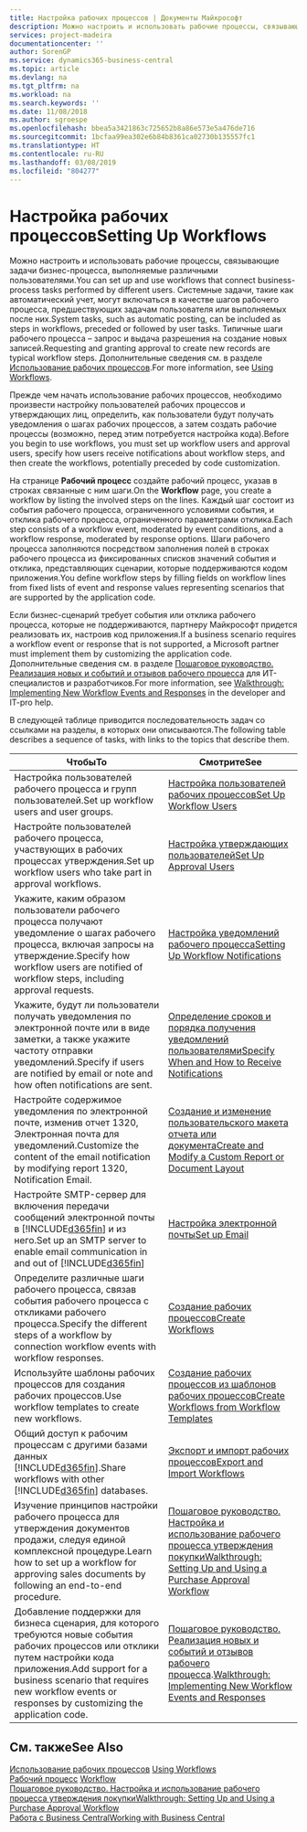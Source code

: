 ```yaml
---
title: Настройка рабочих процессов | Документы Майкрософт
description: Можно настроить и использовать рабочие процессы, связывающие задачи бизнес-процесса, выполняемые различными пользователями. Системные задачи, такие как автоматический учет, могут включаться в качестве шагов рабочего процесса, предшествующих задачам пользователя или выполняемых после них. Типичные шаги рабочего процесса – запрос и выдача разрешения на создание новых записей.
services: project-madeira
documentationcenter: ''
author: SorenGP
ms.service: dynamics365-business-central
ms.topic: article
ms.devlang: na
ms.tgt_pltfrm: na
ms.workload: na
ms.search.keywords: ''
ms.date: 11/08/2018
ms.author: sgroespe
ms.openlocfilehash: bbea5a3421863c725652b8a86e573e5a476de716
ms.sourcegitcommit: 1bcfaa99ea302e6b84b8361ca02730b135557fc1
ms.translationtype: HT
ms.contentlocale: ru-RU
ms.lasthandoff: 03/08/2019
ms.locfileid: "804277"
---
```

# <a name="setting-up-workflows"></a><span data-ttu-id="98637-105">Настройка рабочих процессов</span><span class="sxs-lookup"><span data-stu-id="98637-105">Setting Up Workflows</span></span>
<span data-ttu-id="98637-106">Можно настроить и использовать рабочие процессы, связывающие задачи бизнес-процесса, выполняемые различными пользователями.</span><span class="sxs-lookup"><span data-stu-id="98637-106">You can set up and use workflows that connect business-process tasks performed by different users.</span></span> <span data-ttu-id="98637-107">Системные задачи, такие как автоматический учет, могут включаться в качестве шагов рабочего процесса, предшествующих задачам пользователя или выполняемых после них.</span><span class="sxs-lookup"><span data-stu-id="98637-107">System tasks, such as automatic posting, can be included as steps in workflows, preceded or followed by user tasks.</span></span> <span data-ttu-id="98637-108">Типичные шаги рабочего процесса – запрос и выдача разрешения на создание новых записей.</span><span class="sxs-lookup"><span data-stu-id="98637-108">Requesting and granting approval to create new records are typical workflow steps.</span></span> <span data-ttu-id="98637-109">Дополнительные сведения см. в разделе [Использование рабочих процессов](across-use-workflows.md).</span><span class="sxs-lookup"><span data-stu-id="98637-109">For more information, see [Using Workflows](across-use-workflows.md).</span></span>  

 <span data-ttu-id="98637-110">Прежде чем начать использование рабочих процессов, необходимо произвести настройку пользователей рабочих процессов и утверждающих лиц, определить, как пользователи будут получать уведомления о шагах рабочих процессов, а затем создать рабочие процессы (возможно, перед этим потребуется настройка кода).</span><span class="sxs-lookup"><span data-stu-id="98637-110">Before you begin to use workflows, you must set up workflow users and approval users, specify how users receive notifications about workflow steps, and then create the workflows, potentially preceded by code customization.</span></span>  

 <span data-ttu-id="98637-111">На странице **Рабочий процесс** создайте рабочий процесс, указав в строках связанные с ним шаги.</span><span class="sxs-lookup"><span data-stu-id="98637-111">On the **Workflow** page, you create a workflow by listing the involved steps on the lines.</span></span> <span data-ttu-id="98637-112">Каждый шаг состоит из события рабочего процесса, ограниченного условиями события, и отклика рабочего процесса, ограниченного параметрами отклика.</span><span class="sxs-lookup"><span data-stu-id="98637-112">Each step consists of a workflow event, moderated by event conditions, and a workflow response, moderated by response options.</span></span> <span data-ttu-id="98637-113">Шаги рабочего процесса заполняются посредством заполнения полей в строках рабочего процесса из фиксированных списков значений события и отклика, представляющих сценарии, которые поддерживаются кодом приложения.</span><span class="sxs-lookup"><span data-stu-id="98637-113">You define workflow steps by filling fields on workflow lines from fixed lists of event and response values representing scenarios that are supported by the application code.</span></span>  

 <span data-ttu-id="98637-114">Если бизнес-сценарий требует события или отклика рабочего процесса, которые не поддерживаются, партнеру Майкрософт придется реализовать их, настроив код приложения.</span><span class="sxs-lookup"><span data-stu-id="98637-114">If a business scenario requires a workflow event or response that is not supported, a Microsoft partner must implement them by customizing the application code.</span></span> <span data-ttu-id="98637-115">Дополнительные сведения см. в разделе [Пошаговое руководство. Реализация новых и событий и отзывов рабочего процесса](/dynamics-nav/Walkthrough--Implementing-New-Workflow-Events-and-Responses) для ИТ-специалистов и разработчиков.</span><span class="sxs-lookup"><span data-stu-id="98637-115">For more information, see [Walkthrough: Implementing New Workflow Events and Responses](/dynamics-nav/Walkthrough--Implementing-New-Workflow-Events-and-Responses) in the developer and IT-pro help.</span></span>

 <span data-ttu-id="98637-116">В следующей таблице приводится последовательность задач со ссылками на разделы, в которых они описываются.</span><span class="sxs-lookup"><span data-stu-id="98637-116">The following table describes a sequence of tasks, with links to the topics that describe them.</span></span>  

|<span data-ttu-id="98637-117">**Чтобы**</span><span class="sxs-lookup"><span data-stu-id="98637-117">**To**</span></span>|<span data-ttu-id="98637-118">**Смотрите**</span><span class="sxs-lookup"><span data-stu-id="98637-118">**See**</span></span>|  
|------------|-------------|  
|<span data-ttu-id="98637-119">Настройка пользователей рабочего процесса и групп пользователей.</span><span class="sxs-lookup"><span data-stu-id="98637-119">Set up workflow users and user groups.</span></span>|[<span data-ttu-id="98637-120">Настройка пользователей рабочих процессов</span><span class="sxs-lookup"><span data-stu-id="98637-120">Set Up Workflow Users</span></span>](across-how-to-set-up-workflow-users.md)|  
|<span data-ttu-id="98637-121">Настройте пользователей рабочего процесса, участвующих в рабочих процессах утверждения.</span><span class="sxs-lookup"><span data-stu-id="98637-121">Set up workflow users who take part in approval workflows.</span></span>|[<span data-ttu-id="98637-122">Настройка утверждающих пользователей</span><span class="sxs-lookup"><span data-stu-id="98637-122">Set Up Approval Users</span></span>](across-how-to-set-up-approval-users.md)|  
|<span data-ttu-id="98637-123">Укажите, каким образом пользователи рабочего процесса получают уведомление о шагах рабочего процесса, включая запросы на утверждение.</span><span class="sxs-lookup"><span data-stu-id="98637-123">Specify how workflow users are notified of workflow steps, including approval requests.</span></span>|[<span data-ttu-id="98637-124">Настройка уведомлений рабочего процесса</span><span class="sxs-lookup"><span data-stu-id="98637-124">Setting Up Workflow Notifications</span></span>](across-setting-up-workflow-notifications.md)|  
|<span data-ttu-id="98637-125">Укажите, будут ли пользователи получать уведомления по электронной почте или в виде заметки, а также укажите частоту отправки уведомлений.</span><span class="sxs-lookup"><span data-stu-id="98637-125">Specify if users are notified by email or note and how often notifications are sent.</span></span>|[<span data-ttu-id="98637-126">Определение сроков и порядка получения уведомлений пользователями</span><span class="sxs-lookup"><span data-stu-id="98637-126">Specify When and How to Receive Notifications</span></span>](across-how-to-specify-when-and-how-to-receive-notifications.md)|  
|<span data-ttu-id="98637-127">Настройте содержимое уведомления по электронной почте, изменив отчет 1320, Электронная почта для уведомлений.</span><span class="sxs-lookup"><span data-stu-id="98637-127">Customize the content of the email notification by modifying report 1320, Notification Email.</span></span>|[<span data-ttu-id="98637-128">Создание и изменение пользовательского макета отчета или документа</span><span class="sxs-lookup"><span data-stu-id="98637-128">Create and Modify a Custom Report or Document Layout</span></span>](ui-how-create-custom-report-layout.md)|  
|<span data-ttu-id="98637-129">Настройте SMTP-сервер для включения передачи сообщений электронной почты в [!INCLUDE[d365fin](includes/d365fin_md.md)] и из него.</span><span class="sxs-lookup"><span data-stu-id="98637-129">Set up an SMTP server to enable email communication in and out of [!INCLUDE[d365fin](includes/d365fin_md.md)]</span></span>|[<span data-ttu-id="98637-130">Настройка электронной почты</span><span class="sxs-lookup"><span data-stu-id="98637-130">Set up Email</span></span>](admin-how-setup-email.md)|
|<span data-ttu-id="98637-131">Определите различные шаги рабочего процесса, связав события рабочего процесса с откликами рабочего процесса.</span><span class="sxs-lookup"><span data-stu-id="98637-131">Specify the different steps of a workflow by connection workflow events with workflow responses.</span></span>|[<span data-ttu-id="98637-132">Создание рабочих процессов</span><span class="sxs-lookup"><span data-stu-id="98637-132">Create Workflows</span></span>](across-how-to-create-workflows.md)|  
|<span data-ttu-id="98637-133">Используйте шаблоны рабочих процессов для создания рабочих процессов.</span><span class="sxs-lookup"><span data-stu-id="98637-133">Use workflow templates to create new workflows.</span></span>|[<span data-ttu-id="98637-134">Создание рабочих процессов из шаблонов рабочих процессов</span><span class="sxs-lookup"><span data-stu-id="98637-134">Create Workflows from Workflow Templates</span></span>](across-how-to-create-workflows-from-workflow-templates.md)|  
|<span data-ttu-id="98637-135">Общий доступ к рабочим процессам с другими базами данных [!INCLUDE[d365fin](includes/d365fin_md.md)].</span><span class="sxs-lookup"><span data-stu-id="98637-135">Share workflows with other [!INCLUDE[d365fin](includes/d365fin_md.md)] databases.</span></span>|[<span data-ttu-id="98637-136">Экспорт и импорт рабочих процессов</span><span class="sxs-lookup"><span data-stu-id="98637-136">Export and Import Workflows</span></span>](across-how-to-export-and-import-workflows.md)|  
|<span data-ttu-id="98637-137">Изучение принципов настройки рабочего процесса для утверждения документов продажи, следуя единой комплексной процедуре.</span><span class="sxs-lookup"><span data-stu-id="98637-137">Learn how to set up a workflow for approving sales documents by following an end-to-end procedure.</span></span>|[<span data-ttu-id="98637-138">Пошаговое руководство. Настройка и использование рабочего процесса утверждения покупки</span><span class="sxs-lookup"><span data-stu-id="98637-138">Walkthrough: Setting Up and Using a Purchase Approval Workflow</span></span>](walkthrough-setting-up-and-using-a-purchase-approval-workflow.md)|  
|<span data-ttu-id="98637-139">Добавление поддержки для бизнеса сценария, для которого требуются новые события рабочих процессов или отклики путем настройки кода приложения.</span><span class="sxs-lookup"><span data-stu-id="98637-139">Add support for a business scenario that requires new workflow events or responses by customizing the application code.</span></span>|<span data-ttu-id="98637-140">[Пошаговое руководство. Реализация новых и событий и отзывов рабочего процесса](/dynamics-nav/Walkthrough--Implementing-New-Workflow-Events-and-Responses).</span><span class="sxs-lookup"><span data-stu-id="98637-140">[Walkthrough: Implementing New Workflow Events and Responses](/dynamics-nav/Walkthrough--Implementing-New-Workflow-Events-and-Responses)</span></span>|  

## <a name="see-also"></a><span data-ttu-id="98637-141">См. также</span><span class="sxs-lookup"><span data-stu-id="98637-141">See Also</span></span>  
 <span data-ttu-id="98637-142">[Использование рабочих процессов](across-use-workflows.md) </span><span class="sxs-lookup"><span data-stu-id="98637-142">[Using Workflows](across-use-workflows.md) </span></span>  
 <span data-ttu-id="98637-143">[Рабочий процесс](across-workflow.md) </span><span class="sxs-lookup"><span data-stu-id="98637-143">[Workflow](across-workflow.md) </span></span>  
 [<span data-ttu-id="98637-144">Пошаговое руководство. Настройка и использование рабочего процесса утверждения покупки</span><span class="sxs-lookup"><span data-stu-id="98637-144">Walkthrough: Setting Up and Using a Purchase Approval Workflow</span></span>](walkthrough-setting-up-and-using-a-purchase-approval-workflow.md)  
 [<span data-ttu-id="98637-145">Работа с Business Central</span><span class="sxs-lookup"><span data-stu-id="98637-145">Working with Business Central</span></span>](ui-work-product.md)
